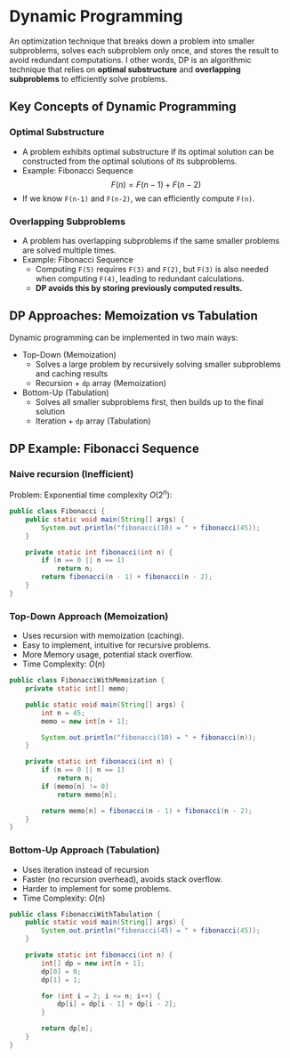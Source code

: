 # Dynamic Programming
An optimization technique that breaks down a problem into smaller subproblems, solves each subproblem only once, and stores the result to avoid redundant computations.
I other words, DP is an algorithmic technique that relies on **optimal substructure** and **overlapping subproblems** to efficiently solve problems.
## Key Concepts of Dynamic Programming
### Optimal Substructure
- A problem exhibits optimal substructure if its optimal solution can be constructed from the optimal solutions of its subproblems.
- Example: Fibonacci Sequence
  $$
  F(n) = F(n - 1) + F(n - 2)
  $$
- If we know `F(n-1)` and `F(n-2)`, we can efficiently compute `F(n)`.
### Overlapping Subproblems
- A problem has overlapping subproblems if the same smaller problems are solved multiple times.
- Example: Fibonacci Sequence
    - Computing `F(5)` requires `F(3)` and `F(2)`, but `F(3)` is also needed when computing `F(4)`, leading to redundant calculations.
    - **DP avoids this by storing previously computed results.**
## DP Approaches: Memoization vs Tabulation
Dynamic programming can be implemented in two main ways:
- Top-Down (Memoization)
    - Solves a large problem by recursively solving smaller subproblems and caching results
    - Recursion + `dp` array (Memoization)
- Bottom-Up (Tabulation)
    - Solves all smaller subproblems first, then builds up to the final solution
    - Iteration + `dp` array (Tabulation)
## DP Example: Fibonacci Sequence
### Naive recursion (Inefficient)
Problem: Exponential time complexity $O(2^n)$:
```Java
public class Fibonacci {
    public static void main(String[] args) {
        System.out.println("fibonacci(10) = " + fibonacci(45));
    }

    private static int fibonacci(int n) {
        if (n == 0 || n == 1)
            return n;
        return fibonacci(n - 1) + fibonacci(n - 2);
    }
}
```
### Top-Down Approach (Memoization)
- Uses recursion with memoization (caching).
- Easy to implement, intuitive for recursive problems.
- More Memory usage, potential stack overflow.
- Time Complexity: $O(n)$
```Java
public class FibonacciWithMemoization {
    private static int[] memo;

    public static void main(String[] args) {
        int n = 45;
        memo = new int[n + 1];

        System.out.println("fibonacci(10) = " + fibonacci(n));
    }

    private static int fibonacci(int n) {
        if (n == 0 || n == 1)
            return n;
        if (memo[n] != 0)
            return memo[n];

        return memo[n] = fibonacci(n - 1) + fibonacci(n - 2);
    }
}

```
### Bottom-Up Approach (Tabulation)
- Uses iteration instead of recursion
- Faster (no recursion overhead), avoids stack overflow.
- Harder to implement for some problems.
- Time Complexity: $O(n)$
```Java
public class FibonacciWithTabulation {
    public static void main(String[] args) {
        System.out.println("fibonacci(45) = " + fibonacci(45));
    }

    private static int fibonacci(int n) {
        int[] dp = new int[n + 1];
        dp[0] = 0;
        dp[1] = 1;

        for (int i = 2; i <= n; i++) {
            dp[i] = dp[i - 1] + dp[i - 2];
        }

        return dp[n];
    }
}
```